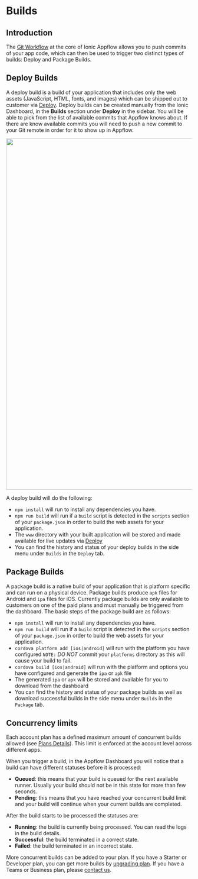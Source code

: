 # Builds

## Introduction

The [Git Workflow](/docs/appflow/basics/git/) at the core of Ionic Appflow allows you to push commits of your app code,
which can then be used to trigger two distinct types of builds: Deploy and Package Builds.

## Deploy Builds

A deploy build is a build of your application that includes only the web assets (JavaScript, HTML, fonts, and images)
which can be shipped out to customer via [Deploy](/docs/appflow/deploy/).
Deploy builds can be created manually from the Ionic Dashboard, in the **Builds**
section under **Deploy** in the sidebar. You will be able to pick from the list of available commits that Appflow
knows about. If there are know available commits you will need to push a new commit to your Git remote in order for
it to show up in Appflow.

<div style="text-align: center">
  <img style="width: 950px" src="/img/pro/deploy-builds-create-location.png">
</div>

A deploy build will do the following:

* `npm install` will run to install any dependencies you have.
* `npm run build` will run if a `build` script is detected in the `scripts` section of your `package.json` in order to build the web assets for your application.
* The `www` directory with your built application will be stored and made available for live updates via [Deploy](/docs/pro/deploy/)
* You can find the history and status of your deploy builds in the side menu under `Builds` in the `Deploy` tab.

## Package Builds

A package build is a native build of your application that is platform specific and can run on a physical device.
Package builds produce `apk` files for Android and `ipa` files for iOS. Currently package builds are only available
to customers on one of the paid plans and must manually be triggered from the dashboard.
The basic steps of the package build are as follows:

* `npm install` will run to install any dependencies you have.
* `npm run build` will run if a `build` script is detected in the `scripts` section of your `package.json` in order to build the web assets for your application.
* `cordova platform add [ios|android]` will run with the platform you have configured `NOTE:` *DO NOT* commit your `platforms` directory as this will cause your build to fail.
* `cordova build [ios|android]` will run with the platform and options you have configured and generate the `ipa` or `apk` file
* The generated `ipa` or `apk` will be stored and available for you to download from the dashboard
* You can find the history and status of your package builds as well as download successful builds in the side menu under `Builds` in the `Package` tab.


## Concurrency limits

Each account plan has a defined maximum amount of concurrent builds allowed (see [Plans Details](/pricing)).
This limit is enforced at the account level across different apps.

When you trigger a build, in the Appflow Dashboard you will notice that a build can have different statuses before it is processed:

* **Queued**: this means that your build is queued for the next available runner. Usually your build should not be in this state for more than few seconds.
* **Pending**: this means that you have reached your concurrent build limit and your build will continue when your current builds are completed.

After the build starts to be processed the statuses are:

* **Running**: the build is currently being processed. You can read the logs in the build details.
* **Successful**: the build terminated in a correct state.
* **Failed**: the build terminated in an incorrect state.

More concurrent builds can be added to your plan.
If you have a Starter or Developer plan, you can get more builds by [upgrading plan](https://dashboard.ionicframework.com/settings/billing).
If you have a Teams or Business plan, please [contact us](https://ionic.zendesk.com/hc/en-us/requests/new).